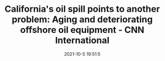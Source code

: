 ---
"title": "California's oil spill points to another problem: Aging and deteriorating offshore oil equipment - CNN International"
"date": "2021-10-5 19:51:5"
"feed_name": "GOOGLENEWSDRILLING"
"feed_website": "https://news.google.com/search?q=drilling%2Bincident&hl=en-US&gl=US&ceid=US:en"
"feed_rss": "https://news.google.com/rss/search?q=drilling%2Bincident&hl=en-US&gl=US&ceid=US:en"
"link": "https://edition.cnn.com/2021/10/05/us/oil-spill-aging-fossil-fuel-infrastructure-climate/index.html"
"source": "{'href': 'https://edition.cnn.com', 'title': 'CNN International'}"
"file": "_posts/2021-1-1-2229b0b4a85cd08f3b54c7158a7d40fc9d86fb6a.md"
"accident": "1"
"drilling": "1"
"dead": "0"
"injured": "0"
"arrested": "0"
"place": "unknown place"
"where": "unknown site"
"causes": "unknown"
"place_uri": "unknown place"
---
